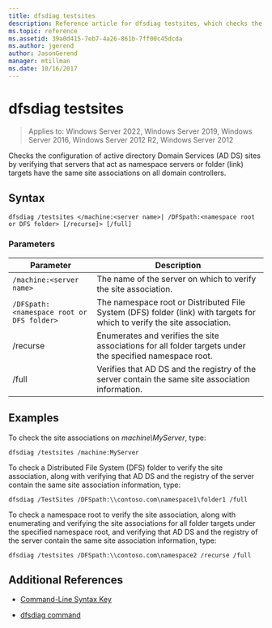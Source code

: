 ```yaml
---
title: dfsdiag testsites
description: Reference article for dfsdiag testsites, which checks the configuration of active directory Domain Services (AD DS) sites by verifying that servers that act as namespace servers or folder (link) targets have the same site associations on all domain controllers.
ms.topic: reference
ms.assetid: 39a0d415-7eb7-4a26-861b-7ff00c45dcda
ms.author: jgerend
author: JasonGerend
manager: mtillman
ms.date: 10/16/2017
---
```


# dfsdiag testsites

>Applies to: Windows Server 2022, Windows Server 2019, Windows Server 2016, Windows Server 2012 R2, Windows Server 2012

Checks the configuration of active directory Domain Services (AD DS) sites by verifying that servers that act as namespace servers or folder (link) targets have the same site associations on all domain controllers.

## Syntax

```
dfsdiag /testsites </machine:<server name>| /DFSpath:<namespace root or DFS folder> [/recurse]> [/full]
```

### Parameters

| Parameter | Description |
| --------- | ----------- |
| `/machine:<server name>` | The name of the server on which to verify the site association. |
| `/DFSpath:<namespace root or DFS folder>` | The namespace root or Distributed File System (DFS) folder (link) with targets for which to verify the site association. |
| /recurse | Enumerates and verifies the site associations for all folder targets under the specified namespace root. |
| /full | Verifies that AD DS and the registry of the server contain the same site association information. |

## Examples

To check the site associations on *machine\MyServer*, type:

```
dfsdiag /testsites /machine:MyServer
```

To check a Distributed File System (DFS) folder to verify the site association, along with verifying that AD DS and the registry of the server contain the same site association information, type:

```
dfsdiag /TestSites /DFSpath:\\contoso.com\namespace1\folder1 /full
```

To check a namespace root to verify the site association, along with enumerating and verifying the site associations for all folder targets under the specified namespace root, and verifying that AD DS and the registry of the server contain the same site association information, type:

```
dfsdiag /testsites /DFSpath:\\contoso.com\namespace2 /recurse /full
```

## Additional References

- [Command-Line Syntax Key](command-line-syntax-key.md)

- [dfsdiag command](dfsdiag.md)
